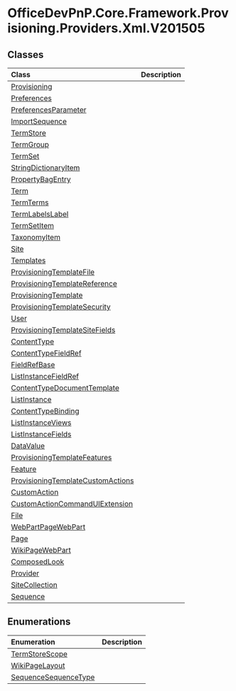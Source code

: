 # OfficeDevPnP.Core.Framework.Provisioning.Providers.Xml.V201505
## Classes
|**Class**|**Description**|
|:-----|:-----|
|[Provisioning](OfficeDevPnP.Core.Framework.Provisioning.Providers.Xml.V201505.Provisioning.md)||
|[Preferences](OfficeDevPnP.Core.Framework.Provisioning.Providers.Xml.V201505.Preferences.md)||
|[PreferencesParameter](OfficeDevPnP.Core.Framework.Provisioning.Providers.Xml.V201505.PreferencesParameter.md)||
|[ImportSequence](OfficeDevPnP.Core.Framework.Provisioning.Providers.Xml.V201505.ImportSequence.md)||
|[TermStore](OfficeDevPnP.Core.Framework.Provisioning.Providers.Xml.V201505.TermStore.md)||
|[TermGroup](OfficeDevPnP.Core.Framework.Provisioning.Providers.Xml.V201505.TermGroup.md)||
|[TermSet](OfficeDevPnP.Core.Framework.Provisioning.Providers.Xml.V201505.TermSet.md)||
|[StringDictionaryItem](OfficeDevPnP.Core.Framework.Provisioning.Providers.Xml.V201505.StringDictionaryItem.md)||
|[PropertyBagEntry](OfficeDevPnP.Core.Framework.Provisioning.Providers.Xml.V201505.PropertyBagEntry.md)||
|[Term](OfficeDevPnP.Core.Framework.Provisioning.Providers.Xml.V201505.Term.md)||
|[TermTerms](OfficeDevPnP.Core.Framework.Provisioning.Providers.Xml.V201505.TermTerms.md)||
|[TermLabelsLabel](OfficeDevPnP.Core.Framework.Provisioning.Providers.Xml.V201505.TermLabelsLabel.md)||
|[TermSetItem](OfficeDevPnP.Core.Framework.Provisioning.Providers.Xml.V201505.TermSetItem.md)||
|[TaxonomyItem](OfficeDevPnP.Core.Framework.Provisioning.Providers.Xml.V201505.TaxonomyItem.md)||
|[Site](OfficeDevPnP.Core.Framework.Provisioning.Providers.Xml.V201505.Site.md)||
|[Templates](OfficeDevPnP.Core.Framework.Provisioning.Providers.Xml.V201505.Templates.md)||
|[ProvisioningTemplateFile](OfficeDevPnP.Core.Framework.Provisioning.Providers.Xml.V201505.ProvisioningTemplateFile.md)||
|[ProvisioningTemplateReference](OfficeDevPnP.Core.Framework.Provisioning.Providers.Xml.V201505.ProvisioningTemplateReference.md)||
|[ProvisioningTemplate](OfficeDevPnP.Core.Framework.Provisioning.Providers.Xml.V201505.ProvisioningTemplate.md)||
|[ProvisioningTemplateSecurity](OfficeDevPnP.Core.Framework.Provisioning.Providers.Xml.V201505.ProvisioningTemplateSecurity.md)||
|[User](OfficeDevPnP.Core.Framework.Provisioning.Providers.Xml.V201505.User.md)||
|[ProvisioningTemplateSiteFields](OfficeDevPnP.Core.Framework.Provisioning.Providers.Xml.V201505.ProvisioningTemplateSiteFields.md)||
|[ContentType](OfficeDevPnP.Core.Framework.Provisioning.Providers.Xml.V201505.ContentType.md)||
|[ContentTypeFieldRef](OfficeDevPnP.Core.Framework.Provisioning.Providers.Xml.V201505.ContentTypeFieldRef.md)||
|[FieldRefBase](OfficeDevPnP.Core.Framework.Provisioning.Providers.Xml.V201505.FieldRefBase.md)||
|[ListInstanceFieldRef](OfficeDevPnP.Core.Framework.Provisioning.Providers.Xml.V201505.ListInstanceFieldRef.md)||
|[ContentTypeDocumentTemplate](OfficeDevPnP.Core.Framework.Provisioning.Providers.Xml.V201505.ContentTypeDocumentTemplate.md)||
|[ListInstance](OfficeDevPnP.Core.Framework.Provisioning.Providers.Xml.V201505.ListInstance.md)||
|[ContentTypeBinding](OfficeDevPnP.Core.Framework.Provisioning.Providers.Xml.V201505.ContentTypeBinding.md)||
|[ListInstanceViews](OfficeDevPnP.Core.Framework.Provisioning.Providers.Xml.V201505.ListInstanceViews.md)||
|[ListInstanceFields](OfficeDevPnP.Core.Framework.Provisioning.Providers.Xml.V201505.ListInstanceFields.md)||
|[DataValue](OfficeDevPnP.Core.Framework.Provisioning.Providers.Xml.V201505.DataValue.md)||
|[ProvisioningTemplateFeatures](OfficeDevPnP.Core.Framework.Provisioning.Providers.Xml.V201505.ProvisioningTemplateFeatures.md)||
|[Feature](OfficeDevPnP.Core.Framework.Provisioning.Providers.Xml.V201505.Feature.md)||
|[ProvisioningTemplateCustomActions](OfficeDevPnP.Core.Framework.Provisioning.Providers.Xml.V201505.ProvisioningTemplateCustomActions.md)||
|[CustomAction](OfficeDevPnP.Core.Framework.Provisioning.Providers.Xml.V201505.CustomAction.md)||
|[CustomActionCommandUIExtension](OfficeDevPnP.Core.Framework.Provisioning.Providers.Xml.V201505.CustomActionCommandUIExtension.md)||
|[File](OfficeDevPnP.Core.Framework.Provisioning.Providers.Xml.V201505.File.md)||
|[WebPartPageWebPart](OfficeDevPnP.Core.Framework.Provisioning.Providers.Xml.V201505.WebPartPageWebPart.md)||
|[Page](OfficeDevPnP.Core.Framework.Provisioning.Providers.Xml.V201505.Page.md)||
|[WikiPageWebPart](OfficeDevPnP.Core.Framework.Provisioning.Providers.Xml.V201505.WikiPageWebPart.md)||
|[ComposedLook](OfficeDevPnP.Core.Framework.Provisioning.Providers.Xml.V201505.ComposedLook.md)||
|[Provider](OfficeDevPnP.Core.Framework.Provisioning.Providers.Xml.V201505.Provider.md)||
|[SiteCollection](OfficeDevPnP.Core.Framework.Provisioning.Providers.Xml.V201505.SiteCollection.md)||
|[Sequence](OfficeDevPnP.Core.Framework.Provisioning.Providers.Xml.V201505.Sequence.md)||
## Enumerations
|**Enumeration**|**Description**|
|:-----|:-----|
|[TermStoreScope](OfficeDevPnP.Core.Framework.Provisioning.Providers.Xml.V201505.TermStoreScope.md)||
|[WikiPageLayout](OfficeDevPnP.Core.Framework.Provisioning.Providers.Xml.V201505.WikiPageLayout.md)||
|[SequenceSequenceType](OfficeDevPnP.Core.Framework.Provisioning.Providers.Xml.V201505.SequenceSequenceType.md)||
